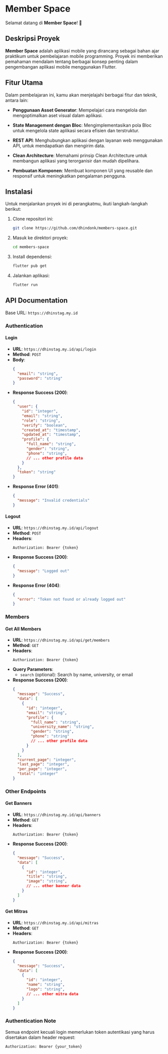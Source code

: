 # Member Space

Selamat datang di **Member Space**! 🎉

## Deskripsi Proyek

**Member Space** adalah aplikasi mobile yang dirancang sebagai bahan ajar praktikum untuk pembelajaran mobile programming. Proyek ini memberikan pemahaman mendalam tentang berbagai konsep penting dalam pengembangan aplikasi mobile menggunakan Flutter.

## Fitur Utama

Dalam pembelajaran ini, kamu akan menjelajahi berbagai fitur dan teknik, antara lain:

- **Penggunaan Asset Generator**: Mempelajari cara mengelola dan mengoptimalkan aset visual dalam aplikasi.
  
- **State Management dengan Bloc**: Mengimplementasikan pola Bloc untuk mengelola state aplikasi secara efisien dan terstruktur.

- **REST API**: Menghubungkan aplikasi dengan layanan web menggunakan API, untuk mendapatkan dan mengirim data.

- **Clean Architecture**: Memahami prinsip Clean Architecture untuk membangun aplikasi yang terorganisir dan mudah dipelihara.

- **Pembuatan Komponen**: Membuat komponen UI yang reusable dan responsif untuk meningkatkan pengalaman pengguna.

## Instalasi

Untuk menjalankan proyek ini di perangkatmu, ikuti langkah-langkah berikut:

1. Clone repositori ini:
   ```bash
   git clone https://github.com/dhindonk/members-space.git
2. Masuk ke direktori proyek:
   ```bash
   cd members-space
3. Install dependensi:
   ```bash
   flutter pub get
4. Jalankan aplikasi:
   ```bash
   flutter run

## API Documentation

Base URL: `https://dhinstag.my.id`

### Authentication

#### Login
- **URL**: `https://dhinstag.my.id/api/login`
- **Method**: `POST`
- **Body**:
  ```json
  {
    "email": "string",
    "password": "string"
  }
  ```
- **Response Success (200)**:
  ```json
  {
    "user": {
      "id": "integer",
      "email": "string",
      "role": "string",
      "verify": "boolean",
      "created_at": "timestamp",
      "updated_at": "timestamp",
      "profile": {
        "full_name": "string",
        "gender": "string",
        "phone": "string",
        // ... other profile data
      }
    },
    "token": "string"
  }
  ```
- **Response Error (401)**:
  ```json
  {
    "message": "Invalid credentials"
  }
  ```

#### Logout
- **URL**: `https://dhinstag.my.id/api/logout`
- **Method**: `POST`
- **Headers**: 
  ```
  Authorization: Bearer {token}
  ```
- **Response Success (200)**:
  ```json
  {
    "message": "Logged out"
  }
  ```
- **Response Error (404)**:
  ```json
  {
    "error": "Token not found or already logged out"
  }
  ```

### Members

#### Get All Members
- **URL**: `https://dhinstag.my.id/api/get/members`
- **Method**: `GET`
- **Headers**: 
  ```
  Authorization: Bearer {token}
  ```
- **Query Parameters**:
  - `search` (optional): Search by name, university, or email
- **Response Success (200)**:
  ```json
  {
    "message": "Success",
    "data": [
      {
        "id": "integer",
        "email": "string",
        "profile": {
          "full_name": "string",
          "university_name": "string",
          "gender": "string",
          "phone": "string"
          // ... other profile data
        }
      }
    ],
    "current_page": "integer",
    "last_page": "integer",
    "per_page": "integer",
    "total": "integer"
  }
  ```

### Other Endpoints

#### Get Banners
- **URL**: `https://dhinstag.my.id/api/banners`
- **Method**: `GET`
- **Headers**: 
  ```
  Authorization: Bearer {token}
  ```
- **Response Success (200)**:
  ```json
  {
    "message": "Success",
    "data": [
      {
        "id": "integer",
        "title": "string",
        "image": "string",
        // ... other banner data
      }
    ]
  }
  ```

#### Get Mitras
- **URL**: `https://dhinstag.my.id/api/mitras`
- **Method**: `GET`
- **Headers**: 
  ```
  Authorization: Bearer {token}
  ```
- **Response Success (200)**:
  ```json
  {
    "message": "Success",
    "data": [
      {
        "id": "integer",
        "name": "string",
        "logo": "string",
        // ... other mitra data
      }
    ]
  }
  ```

### Authentication Note
Semua endpoint kecuali login memerlukan token autentikasi yang harus disertakan dalam header request:
```
Authorization: Bearer {your_token}
```
